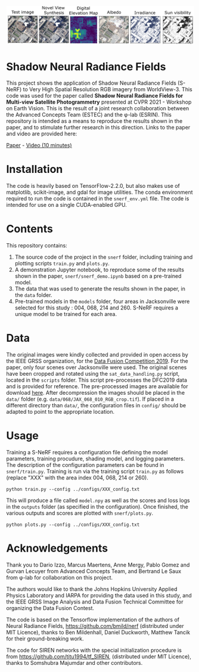 ![banner](banner.PNG)

# Shadow Neural Radiance Fields
This project shows the application of Shadow Neural Radiance Fields (S-NeRF) to Very High Spatial Resolution RGB imagery from WorldView-3. This code was used for the paper called **Shadow Neural Radiance Fields for Multi-view Satellite Photogrammetry** presented at CVPR 2021 - Workshop on Earth Vision. This is the result of a joint research collaboration between the Advanced Concepts Team (ESTEC) and the φ-lab (ESRIN). This repository is intended as a means to reproduce the results shown in the paper, and to stimulate further research in this direction. Links to the paper and video are provided here:

[Paper](https://openaccess.thecvf.com/content/CVPR2021W/EarthVision/html/Derksen_Shadow_Neural_Radiance_Fields_for_Multi-View_Satellite_Photogrammetry_CVPRW_2021_paper.html) - [Video (10 minutes)](https://youtu.be/LQvHz9YNYr8)

# Installation
The code is heavily based on TensorFlow-2.2.0, but also makes use of matplotlib, scikit-image, and gdal for image utilities. The conda environment required to run the code is contained in the `snerf_env.yml` file. The code is intended for use on a single CUDA-enabled GPU. 

# Contents
This repository contains:
1. The source code of the project in the `snerf` folder, including training and plotting scripts `train.py` and `plots.py`.
2. A demonstration Jupyter notebook, to reproduce some of the results shown in the paper, `snerf/snerf_demo.ipynb` based on a pre-trained model.
3. The data that was used to generate the results shown in the paper, in the `data` folder.
4. Pre-trained models in the `models` folder, four areas in Jacksonville were selected for this study : 004, 068, 214 and 260. S-NeRF requires a unique model to be trained for each area.

# Data
The original images were kindly collected and provided in open access by the IEEE GRSS organization, for the [Data Fusion Competition 2019](https://ieee-dataport.org/open-access/data-fusion-contest-2019-dfc2019).
For the paper, only four scenes over Jacksonville were used. The original scenes have been cropped and rotated using the `sat_data_handling.py` script, located in the `scripts` folder. This script pre-processes the DFC2019 data and is provided for reference. The pre-processed images are available for download 
[here](https://doi.org/10.5281/zenodo.5070039).
After decompression the images should be placed in the `data/` folder (e.g. `data/068/JAX_068_010_RGB_crop.tif`). If placed in a different directory than `data/`, the configuration files in `config/` should be adapted to point to the appropriate location.

# Usage
Training a S-NeRF requires a configuration file defining the model parameters, training procudure, shading model, and logging parameters. The description of the configuration parameters can be found in `snerf/train.py`. Training is run via the training script `train.py` as follows (replace "XXX" with the area index 004, 068, 214 or 260).

```
python train.py --config ../configs/XXX_config.txt
```

This will produce a file called `model.npy` as well as the scores and loss logs in the `outputs` folder (as specified in the configuration). Once finished, the various outputs and scores are plotted with `snerf/plots.py`. 

```
python plots.py --config ../configs/XXX_config.txt
```

# Acknowledgements
Thank you to Dario Izzo, Marcus Maertens, Anne Mergy, Pablo Gomez and Gurvan Lecuyer from Advanced Concepts Team, and Bertrand Le Saux from φ-lab for collaboration on this project. 

The authors would like to thank the Johns Hopkins University Applied Physics Laboratory and IARPA for providing the data used in this study, and the IEEE GRSS Image Analysis and Data Fusion Technical Committee for organizing the Data Fusion Contest.

The code is based on the Tensorflow implementation of the authors of Neural Radiance Fields, https://github.com/bmild/nerf (distributed under MIT Licence), thanks to Ben Mildenhall, Daniel Duckworth, Matthew Tancik for their ground-breaking work.

The code for SIREN networks with the special initialization procedure is from https://github.com/titu1994/tf_SIREN, (distributed under MIT Licence), thanks to Somshubra Majumdar and other contributors.
